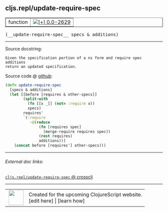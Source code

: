 ## cljs.repl/update-require-spec



 <table border="1">
<tr>
<td>function</td>
<td><a href="https://github.com/cljsinfo/cljs-api-docs/tree/0.0-2629"><img valign="middle" alt="[+] 0.0-2629" title="Added in 0.0-2629" src="https://img.shields.io/badge/+-0.0--2629-lightgrey.svg"></a> </td>
</tr>
</table>


 <samp>
(__update-require-spec__ specs & additions)<br>
</samp>

---





Source docstring:

```
Given the specification portion of a ns form and require spec additions
return an updated specification.
```


Source code @ [github](https://github.com/clojure/clojurescript/blob/r2644/src/clj/cljs/repl.clj#L226-L241):

```clj
(defn update-require-spec
  [specs & additions]
  (let [[before [requires & other-specs]]
        (split-with
          (fn [[x _]] (not= :require x))
          specs)
        requires'
        `(:require
           ~@(reduce
               (fn [requires spec]
                 (merge-require requires spec))
               (rest requires)
               additions))]
    (concat before [requires'] other-specs)))
```

<!--
Repo - tag - source tree - lines:

 <pre>
clojurescript @ r2644
└── src
    └── clj
        └── cljs
            └── <ins>[repl.clj:226-241](https://github.com/clojure/clojurescript/blob/r2644/src/clj/cljs/repl.clj#L226-L241)</ins>
</pre>

-->

---



###### External doc links:

[`cljs.repl/update-require-spec` @ crossclj](http://crossclj.info/fun/cljs.repl/update-require-spec.html)<br>

---

 <table>
<tr><td>
<img valign="middle" align="right" width="48px" src="http://i.imgur.com/Hi20huC.png">
</td><td>
Created for the upcoming ClojureScript website.<br>
[edit here] | [learn how]
</td></tr></table>

[edit here]:https://github.com/cljsinfo/cljs-api-docs/blob/master/cljsdoc/cljs.repl/update-require-spec.cljsdoc
[learn how]:https://github.com/cljsinfo/cljs-api-docs/wiki/cljsdoc-files

<!--

This information was too distracting to show to readers, but I'll leave it
commented here since it is helpful to:

- pretty-print the data used to generate this document
- and show how to retrieve that data



The API data for this symbol:

```clj
{:ns "cljs.repl",
 :name "update-require-spec",
 :signature ["[specs & additions]"],
 :history [["+" "0.0-2629"]],
 :type "function",
 :full-name-encode "cljs.repl/update-require-spec",
 :source {:code "(defn update-require-spec\n  [specs & additions]\n  (let [[before [requires & other-specs]]\n        (split-with\n          (fn [[x _]] (not= :require x))\n          specs)\n        requires'\n        `(:require\n           ~@(reduce\n               (fn [requires spec]\n                 (merge-require requires spec))\n               (rest requires)\n               additions))]\n    (concat before [requires'] other-specs)))",
          :title "Source code",
          :repo "clojurescript",
          :tag "r2644",
          :filename "src/clj/cljs/repl.clj",
          :lines [226 241]},
 :full-name "cljs.repl/update-require-spec",
 :docstring "Given the specification portion of a ns form and require spec additions\nreturn an updated specification."}

```

Retrieve the API data for this symbol:

```clj
;; from Clojure REPL
(require '[clojure.edn :as edn])
(-> (slurp "https://raw.githubusercontent.com/cljsinfo/cljs-api-docs/catalog/cljs-api.edn")
    (edn/read-string)
    (get-in [:symbols "cljs.repl/update-require-spec"]))
```

-->
